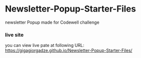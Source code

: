 # Newsletter-Popup-Starter-Files
 newsletter Popup made for Codewell challenge
### live site
you can view live pate at following URL: https://gigagiorgadze.github.io/Newsletter-Popup-Starter-Files/
